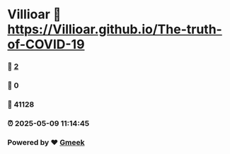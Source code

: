 # Villioar :link: https://Villioar.github.io/The-truth-of-COVID-19 
### :page_facing_up: [2](https://Villioar.github.io/The-truth-of-COVID-19/tag.html) 
### :speech_balloon: 0 
### :hibiscus: 41128 
### :alarm_clock: 2025-05-09 11:14:45 
### Powered by :heart: [Gmeek](https://github.com/Meekdai/Gmeek)
